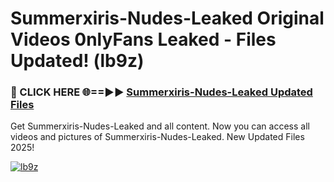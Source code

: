 # Summerxiris-Nudes-Leaked Original Videos 0nlyFans Leaked - Files Updated! (lb9z)

<h3>🔴 CLICK HERE 🌐==►► <a href="https://tinyurl.com/4mcuefdz" rel="nofollow">Summerxiris-Nudes-Leaked Updated Files</a></h3>

Get Summerxiris-Nudes-Leaked and all content. Now you can access all videos and pictures of Summerxiris-Nudes-Leaked. New Updated Files 2025!

[![lb9z](https://i.imgur.com/StAQSOY.gif)](https://tinyurl.com/4mcuefdz)
